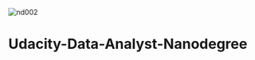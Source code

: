 ![nd002](http://raw.githubusercontent.com/raminmohammaadi/Udacity-Data-Analyst-Nanodegree/master/nd002.png)

# Udacity-Data-Analyst-Nanodegree


